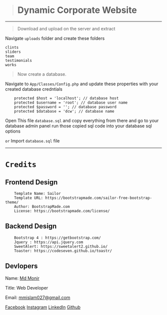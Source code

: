 > # Dynamic Corporate Website
---

> Download and upload on the server and extract

Navigate `uploads` folder and create these folders
~~~ 
clints
sliders
team
testimonials
works
~~~

> Now create a database.

Navigate to ``App/Classes/Config.php`` and  update these properties with your created database credntials
~~~
    protected $host = 'localhost'; // database host
    protected $username = 'root'; // database user name
    protected $password = ''; // database password
    protected $database = 'dcw'; // database name
~~~

Open This file `database.sql` and copy everything from there and go to your database admin panel run those copied sql code into your database sql options 

`or`
Import `database.sql` file

___

# `Credits`


Frontend Design
--
~~~
    Template Name: Sailor
    Template URL: https://bootstrapmade.com/sailor-free-bootstrap-theme/
    Author: BootstrapMade.com
    License: https://bootstrapmade.com/license/  
~~~

Backend Design
--
~~~
    Bootstrap 4 : https://getbootstrap.com/
    Jquery : https://api.jquery.com
    SweetAlert: https://sweetalert2.github.io/
    Toaster: https://codeseven.github.io/toastr/
~~~

Devlopers
--
Name: [Md Monir]('https://mdmonir-portfolio.web.app/')

Title: Web Developer

Email: mmislam027@gmail.com
    
    
[Facebook]('https://www.facebook.com/mdmoni027/')
[Instagram]('https://www.instagram.com/mdmonir027' )
[LinkedIn]('https://www.linkedin.com/in/mdmonir027')
[Github]('https://github.com/mdmonir027')



